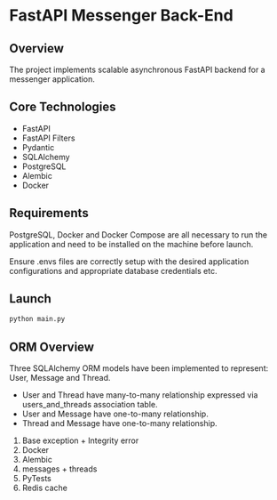 # FastAPI Messenger Back-End 

## Overview

The project implements scalable asynchronous FastAPI backend for a messenger application.   

## Core Technologies

- FastAPI
- FastAPI Filters
- Pydantic
- SQLAlchemy
- PostgreSQL
- Alembic
- Docker 

## Requirements

PostgreSQL, Docker and Docker Compose are all necessary to run the application and need to be installed on the machine before launch.

Ensure .envs files are correctly setup with the desired application configurations and appropriate database credentials etc.

## Launch

```bash
python main.py
```

## ORM Overview 

Three SQLAlchemy ORM models have been implemented to represent: User, Message and Thread.

- User and Thread have many-to-many relationship expressed via users_and_threads association table.
- User and Message have one-to-many relationship.
- Thread and Message have one-to-many relationship.







1. Base exception + Integrity error
2. Docker
3. Alembic 
4. messages + threads 
6. PyTests 
7. Redis cache
